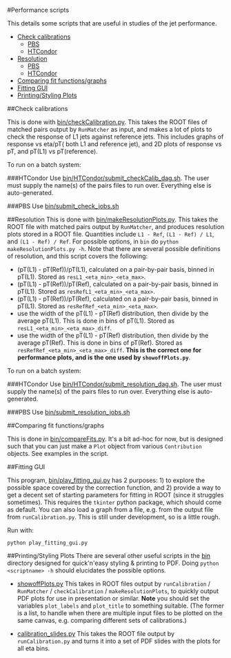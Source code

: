 #Performance scripts

This details some scripts that are useful in studies of the jet performance.

- [Check calibrations](#check-calibrations)
  - [PBS](#pbs)
  - [HTCondor](#htcondor)
- [Resolution](#resolution)
  - [PBS](#pbs-1)
  - [HTCondor](#htcondor-1)
- [Comparing fit functions/graphs](#comparing-fit-functionsgraphs)
- [Fitting GUI](#fitting-gui)
- [Printing/Styling Plots](#printingstyling-plots)

##Check calibrations

This is done with [bin/checkCalibration.py](bin/checkCalibration.py). This takes the ROOT files of matched pairs output by `RunMatcher` as input, and makes a lot of plots to check the response of L1 jets against reference jets. This includes graphs of response vs eta/pT( both L1 and reference jet), and 2D plots of response vs pT, and pT(L1) vs pT(reference).

To run on a batch system:

###HTCondor
Use [bin/HTCondor/submit_checkCalib_dag.sh](bin/HTCondor/submit_checkCalib_dag.sh). The user must supply the name(s) of the pairs files to run over. Everything else is auto-generated.

###PBS
Use [bin/submit_check_jobs.sh](bin/submit_check_jobs.sh)

##Resolution
This is done with [bin/makeResolutionPlots.py](bin/makeResolutionPlots.py). This takes the ROOT file with matched pairs output by `RunMatcher`, and produces resolution plots stored in a ROOT file. Quantities include `L1 - Ref`, `(L1 - Ref) / L1`, and `(L1 - Ref) / Ref`. For possible options, in `bin` do `python makeResolutionPlots.py -h`. Note that there are several possible definitions of resolution, and this script covers the following:

- (pT(L1) - pT(Ref))/pT(L1), calculated on a pair-by-pair basis, binned in pT(L1). Stored as `resL1_<eta_min>_<eta_max>`.
- (pT(L1) - pT(Ref))/pT(Ref), calculated on a pair-by-pair basis, binned in pT(L1). Stored as `resRefL1_<eta_min>_<eta_max>`.
- (pT(L1) - pT(Ref))/pT(Ref), calculated on a pair-by-pair basis, binned in pT(L1). Stored as `resRefRef_<eta_min>_<eta_max>`.
- use the width of the pT(L1) - pT(Ref) distribution, then divide by the average pT(L1). This is done in bins of pT(L1). Stored as `resL1_<eta_min>_<eta_max>_diff`.
- use the width of the pT(L1) - pT(Ref) distribution, then divide by the average pT(Ref). This is done in bins of pT(Ref). Stored as `resRefRef_<eta_min>_<eta_max>_diff`. **This is the correct one for performance plots, and is the one used by `showoffPlots.py`**.

To run on a batch system:

###HTCondor
Use [bin/HTCondor/submit_resolution_dag.sh](bin/HTCondor/submit_resolution_dag.sh). The user must supply the name(s) of the pairs files to run over. Everything else is auto-generated.

###PBS
Use [bin/submit_resolution_jobs.sh](bin/submit_resolution_jobs.sh)

##Comparing fit functions/graphs

This is done in [bin/compareFits.py](bin/compareFits.py). It's a bit ad-hoc for now, but is designed such that you can just make a `Plot` object from various `Contribution` objects. See examples in the script.

##Fitting GUI

This program, [bin/play_fitting_gui.py](bin/play_fitting_gui.py) has 2 purposes: 1) to explore the possible space covered by the correction function, and 2) provide a way to get a decent set of starting parameters for fitting in ROOT (since it struggles sometimes). This requires the `tkinter` python package, which should come as default. You can also load a graph from a file, e.g. from the output file from `runCalibration.py`. This is still under development, so is a little rough.

Run with:

```
python play_fitting_gui.py
```

##Printing/Styling Plots
There are several other useful scripts in the [bin](bin) directory designed for quick'n'easy styling & printing to PDF. Doing `python <scriptname> -h` should elucidates the possible options.

- [showoffPlots.py](bin/showoffPlots.py) This takes in ROOT files output by `runCalibration` / `RunMatcher` / `checkCalibration` / `makeResolutionPlots`, to quickly output PDF plots for use in presentation or similar. **Note** you should set the variables `plot_labels` and `plot_title` to something suitable. (The former is a list, to handle when there are multiple input files to be plotted on the same canvas, e.g. comparing different sets of calibrations.)

- [calibration_slides.py](bin/calibration_slides.py) This takes the ROOT file output by `runCalibration.py` and turns it into a set of PDF slides with the plots for all eta bins.
